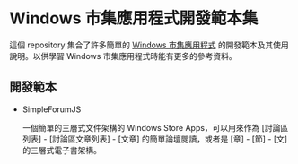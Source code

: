 # Windows 市集應用程式開發範本集

這個 repository 集合了許多簡單的 [Windows 市集應用程式](http://dev.windows.com/) 的開發範本及其使用說明。以供學習 Windows 市集應用程式時能有更多的參考資料。

## 開發範本

  * SimpleForumJS

    一個簡單的三層式文件架構的 Windows Store Apps，可以用來作為 [討論區列表] - [討論區文章列表] - [文章] 的簡單論壇閱讀，或者是 [章] - [節] - [文] 的三層式電子書架構。
